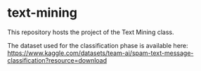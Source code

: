 # text-mining

This repository hosts the project of the Text Mining class.

The dataset used for the classification phase is available here: https://www.kaggle.com/datasets/team-ai/spam-text-message-classification?resource=download